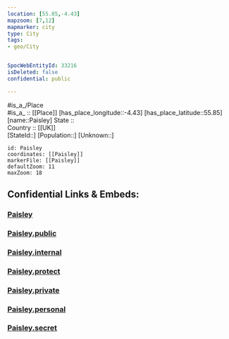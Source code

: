 ```yaml
---
location: [55.85,-4.43] 
mapzoom: [7,12] 
mapmarker: city 
type: City
tags:
- geo/City


SpocWebEntityId: 33216
isDeleted: false
confidential: public

---
```

#is_a_/Place  
#is_a_ :: [[Place]] 
[has_place_longitude::-4.43] 
[has_place_latitude::55.85] 
[name::Paisley] 
State ::  
Country :: [[UK]]  
[StateId::] 
[Population::] 
[Unknown::] 


```leaflet
id: Paisley
coordinates: [[Paisley]] 
markerFile: [[Paisley]] 
defaultZoom: 11 
maxZoom: 18
```


## Confidential Links & Embeds: 

### [Paisley](/_Standards/Earth/Continent/Europe/Europe~North/UK/Scotland/counties~Scotland/Renfrewshire/cities~Renfrewshire/Paisley.md) 

### [Paisley.public](/_public/Earth/Continent/Europe/Europe~North/UK/Scotland/counties~Scotland/Renfrewshire/cities~Renfrewshire/Paisley.public.md) 

### [Paisley.internal](/_internal/Earth/Continent/Europe/Europe~North/UK/Scotland/counties~Scotland/Renfrewshire/cities~Renfrewshire/Paisley.internal.md) 

### [Paisley.protect](/_protect/Earth/Continent/Europe/Europe~North/UK/Scotland/counties~Scotland/Renfrewshire/cities~Renfrewshire/Paisley.protect.md) 

### [Paisley.private](/_private/Earth/Continent/Europe/Europe~North/UK/Scotland/counties~Scotland/Renfrewshire/cities~Renfrewshire/Paisley.private.md) 

### [Paisley.personal](/_personal/Earth/Continent/Europe/Europe~North/UK/Scotland/counties~Scotland/Renfrewshire/cities~Renfrewshire/Paisley.personal.md) 

### [Paisley.secret](/_secret/Earth/Continent/Europe/Europe~North/UK/Scotland/counties~Scotland/Renfrewshire/cities~Renfrewshire/Paisley.secret.md)

